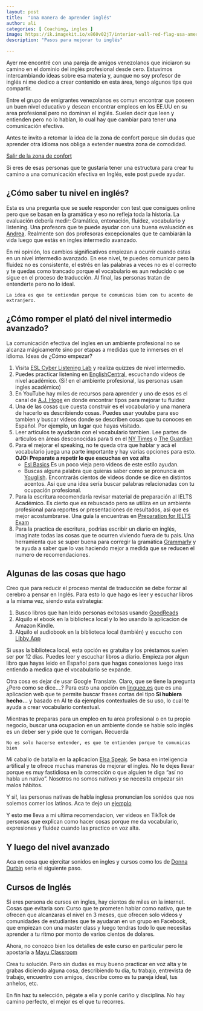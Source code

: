 ```yaml
---
layout: post
title:  "Una manera de aprender inglés"
author: ali
categories: [ Coaching, ingles ]
image: https://ik.imagekit.io/x860v02j7/interior-wall-red-flag-usa-american-flag-596635-pxhere.com_UtiAkEAf-.jpg?ik-sdk-version=javascript-1.4.3&updatedAt=1663273066692
description: "Pasos para mejorar tu inglés"

---
```

Ayer me encontré con una pareja de amigos venezolanos que iniciaron su camino en el dominio del inglés profesional desde cero. Estuvimos intercambiando ideas sobre esa materia y, aunque no soy profesor de inglés ni me dedico a crear contenido en esta área, tengo algunos tips que compartir.

Entre el grupo de emigrantes venezolanos es comun encontrar que poseen un buen nivel educativo y desean encontrar empleos en los EE.UU en su area profesional pero no dominan el inglés. Suelen decir que leen y entienden pero no lo hablan, lo cual hay que cambiar para tener una comunicación efectiva.

Antes te invito a retomar la idea de la zona de confort porque sin dudas que aprender otra idioma nos obliga a extender nuestra zona de comodidad.

[Salir de la zona de confort](https://www.youtube.com/watch?v=RSUykLfEmVE)

Si eres de esas personas que te gustaría tener una estructura para crear tu camino a una comunicación efectiva en Inglés, este post puede ayudar.

## ¿Cómo saber tu nivel en inglés?

Esta es una pregunta que se suele responder con test que consigues online pero que se basan en la gramática y eso no refleja toda la historia. La evaluación debería medir: Gramática, entonación, fluidez, vocabulario y listening. Una profesora que te puede ayudar con una buena evaluación es [Andrea](https://superpeer.com/thisisenglishing). Realmente son dos profesoras excepcionales que te cambiarán la vida luego que estás en ingles intermedio avanzado.

En mi opinión, los cambios significativos empiezan a ocurrir cuando estas en un nivel intermedio avanzado. En ese nivel, te puedes comunicar pero la fluidez no es consistente, el estrés en las palabras a veces no es el correcto y te quedas como trancado porque el vocabulario es aun reducido o se sigue en el proceso de traducción. Al final, las personas tratan de entenderte pero no lo ideal.

    La idea es que te entiendan porque te comunicas bien con tu acento de extranjero.

## ¿Cómo romper el plató del nivel intermedio avanzado?

La comunicación efectiva del ingles en un ambiente profesional no se alcanza mágicamente sino por etapas a medidas que te inmerses en el idioma. Ideas de ¿Cómo empezar?

1. Visita [ESL Cyber Listening Lab](https://www.esl-lab.com/intermediate/) y realiza quizzes de nivel intermedio.
2. Puedes practicar listening en [EnglishCentral](https://www.englishcentral.com/browse/videos), escuchando videos de nivel académico. (Si! en el ambiente profesional, las personas usan ingles académico)
3. En YouTube hay miles de recursos para aprender y uno de esos es el canal de [A.J. Hoge](https://www.youtube.com/user/ajhoge) en donde encontrar tipos para mejorar tu fluidez
4. Una de las cosas que cuesta construir es el vocabulario y una manera de hacerlo es describiendo cosas. Puedes usar youtube para eso tambien y buscar videos donde se describen cosas que tu conoces en Español. Por ejemplo, un lugar que hayas visitado.
5. Leer articulos te ayudarán con el vocabulario tambien. Lee partes de articulos en áreas desconocidas para ti en el [NY Times](https://www.nytimes.com) o [The Guardian](https://www.theguardian.com/us)
6. Para el mejorar el speaking, no te queda otra que hablar y acá el vocabulario juega una parte importante y hay varias opciones para esto. **OJO: Preparate a repetir lo que escuchas en voz alta**
   - [Esl Basics](https://www.eslbasics.com/videos/vocabulary/) Es un poco vieja pero videos de este estilo ayudan.
   - Buscas alguna palabra que quieras saber como se pronuncia en [Youglish](https://youglish.com/pronounce/youglish/english/us). Encontrarás cientos de videos donde se dice en distintos acentos. Asi que una idea sería buscar palabras relacionadas con tu ocupación profesional.
7. Para la escritura recomendaría revisar material de preparación al IELTS Académico. Es cierto que es rebuscado pero se utiliza en un ambiente profesional para reportes or presentaciones de resultados, asi que es mejor acostumbrarse. Una guía la encuentras en [Preparation for IELTS Exam](https://www.english-exam.org/IELTS/)
8. Para la practica de escritura, podrias escribir un diario en inglés, imaginate todas las cosas que te ocurren viviendo fuera de tu pais. Una herramienta que se super buena para corregir la gramática [Grammarly](https://www.grammarly.com/) y te ayuda a saber que lo vas haciendo mejor a medida que se reducen el numero de recomendaciones.

## Algunas de las cosas que hago

Creo que para reducir el proceso mental de traducción se debe forzar al cerebro a pensar en Inglés. Para esto lo que hago es leer y escuchar libros a la misma vez, siendo esta estrategia:

1. Busco libros que han leido personas exitosas usando [GoodReads](https://www.goodreads.com/)
2. Alquilo el ebook en la biblioteca local y lo leo usando la aplicacion de Amazon Kindle.
3. Alquilo el audiobook en la biblioteca local (también) y escucho con [Libby App](libbyapp.com)

Si usas la biblioteca local, esta opción es gratuita y los préstamos suelen ser por 12 dias. Puedes leer y escuchar libros a diario. Empieza por algun libro que hayas leido en Español para que hagas conexiones luego iras entiendo a medica que el vocabulario se expande.

Otra cosa es dejar de usar Google Translate. Claro, que se tiene la pregunta ¿Pero como se dice....? Para esto una opción en [linguee.es](https://www.linguee.es/) que es una aplicacion web que te permite buscar frases cortas del tipo **Si hubiera hecho...** y basado en AI te da ejemplos contextuales de su uso, lo cual te ayuda a crear vocabulario contextual.

Mientras te preparas para un empleo en tu area profesional o en tu propio negocio, buscar una ocupacion en un ambiente donde se hable solo inglés es un deber ser y pide que te corrigan. Recuerda

    No es solo hacerse entender, es que te entienden porque te comunicas bien

Mi caballo de batalla en la aplicacion [Elsa Speak](https://elsaspeak.com/en/). Se basa en inteligencia artifical y te ofrece muchas maneras de mejorar el ingles. No te dejes llevar porque es muy fastidiosa en la corrección o que alguien te diga “así no habla un nativo”. Nosotros no somos nativos y se necesita empezar sin malos hábitos.

Y si!, las personas nativas de habla inglesa pronuncian los sonidos que nos solemos comer los latinos.
Aca te dejo un [ejemplo](https://www.tiktok.com/@justinsilvajr/video/6963655730264165637?lang=en&is_copy_url=0&is_from_webapp=v1&sender_device=pc&sender_web_id=6938608794600359429)

Y esto me lleva a mi ultima recomendacion, ver videos en TikTok de personas que explican como hacer cosas porque me da vocabulario, expresiones y fluidez cuando las practico en voz alta.

## Y luego del nivel avanzado

Aca en cosa que ejercitar sonidos en ingles y cursos como los de [Donna Durbin](https://www.youtube.com/c/Clearenglishcoach) seria el siguiente paso.

## Cursos de Inglés

Si eres persona de cursos en ingles, hay cientos de miles en la internet. Cosas que evitaria son: Curso que te prometen hablar como nativo, que te ofrecen que alcanzaras el nivel en 3 meses, que ofrecen solo videos y comunidades de estudiantes que te ayudaran en un grupo en Facebook, que empiezan con una master class y luego tendras todo lo que necesitas aprender a tu ritmo por monto de varios cientos de dolares.

Ahora, no conozco bien los detalles de este curso en particular pero le apostaria a [Mayu Classroom](https://www.instagram.com/mayusclassroom/)

Crea tu solución. Pero sin dudas es muy bueno practicar en voz alta y te grabas diciendo alguna cosa, describiendo tu día, tu trabajo, entrevista de trabajo, encuentro con amigos, describe como es tu pareja ideal, tus anhelos, etc.

En fin haz tu selección, pégate a ella y ponle cariño y disciplina. No hay camino perfecto, el mejor es el que tu recorres.

